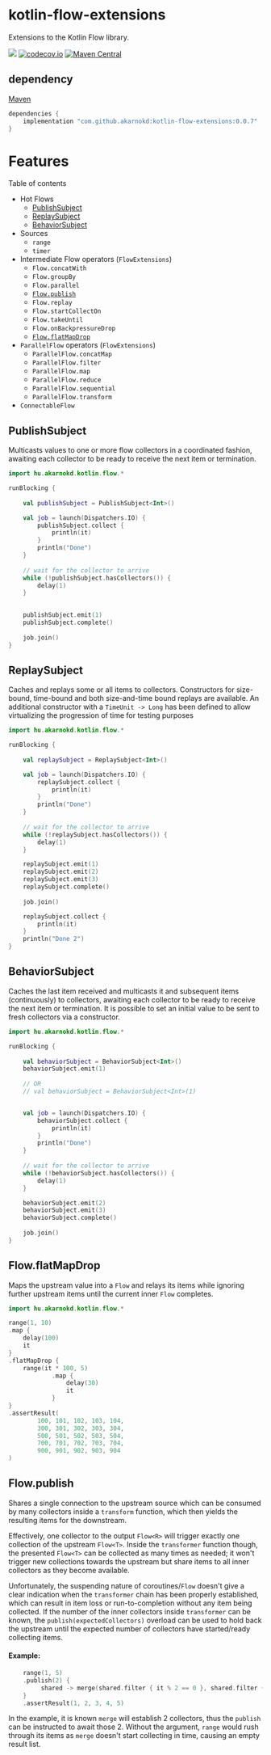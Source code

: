 # kotlin-flow-extensions
Extensions to the Kotlin Flow library.

<a href='https://travis-ci.org/akarnokd/kotlin-flow-extensions/builds'><img src='https://travis-ci.org/akarnokd/kotlin-flow-extensions.svg?branch=master'></a>
[![codecov.io](http://codecov.io/github/akarnokd/kotlin-flow-extensions/coverage.svg?branch=master)](http://codecov.io/github/akarnokd/kotlin-flow-extensions?branch=master)
[![Maven Central](https://maven-badges.herokuapp.com/maven-central/com.github.akarnokd/kotlin-flow-extensions/badge.svg)](https://maven-badges.herokuapp.com/maven-central/com.github.akarnokd/kotlin-flow-extensions)

## dependency

[Maven](https://search.maven.org/search?q=com.github.akarnokd)

```groovy
dependencies {
    implementation "com.github.akarnokd:kotlin-flow-extensions:0.0.7"
}
```

# Features

Table of contents

- Hot Flows
  - [PublishSubject](#publishsubject)
  - [ReplaySubject](#replaysubject)
  - [BehaviorSubject](#behaviorsubject)
- Sources
  - `range`
  - `timer`
- Intermediate Flow operators (`FlowExtensions`)
  - `Flow.concatWith`
  - `Flow.groupBy`
  - `Flow.parallel`
  - [`Flow.publish`](#flowpublish)
  - `Flow.replay`
  - `Flow.startCollectOn`
  - `Flow.takeUntil`
  - `Flow.onBackpressureDrop`
  - [`Flow.flatMapDrop`](#flowflatmapdrop)
- `ParallelFlow` operators (`FlowExtensions`)
  - `ParallelFlow.concatMap`
  - `ParallelFlow.filter`
  - `ParallelFlow.map`
  - `ParallelFlow.reduce`
  - `ParallelFlow.sequential`
  - `ParallelFlow.transform`
- `ConnectableFlow`
  
## PublishSubject

Multicasts values to one or more flow collectors in a coordinated fashion, awaiting each collector to be ready
to receive the next item or termination.

```kotlin
import hu.akarnokd.kotlin.flow.*

runBlocking {
    
    val publishSubject = PublishSubject<Int>()

    val job = launch(Dispatchers.IO) {
        publishSubject.collect {
            println(it)
        }
        println("Done")
    }
    
    // wait for the collector to arrive
    while (!publishSubject.hasCollectors()) {
        delay(1)
    }

   
    publishSubject.emit(1)
    publishSubject.complete()
   
    job.join()
}
```

## ReplaySubject

Caches and replays some or all items to collectors. Constructors for size-bound, time-bound and both size-and-time bound
replays are available. An additional constructor with a `TimeUnit -> Long` has been defined to allow virtualizing
the progression of time for testing purposes

```kotlin
import hu.akarnokd.kotlin.flow.*

runBlocking {
    
    val replaySubject = ReplaySubject<Int>()

    val job = launch(Dispatchers.IO) {
        replaySubject.collect {
            println(it)
        }
        println("Done")
    }
   
    // wait for the collector to arrive
    while (!replaySubject.hasCollectors()) {
        delay(1)
    }

    replaySubject.emit(1)
    replaySubject.emit(2)
    replaySubject.emit(3)
    replaySubject.complete()
   
    job.join()

    replaySubject.collect {
        println(it)
    }
    println("Done 2")
}
```

## BehaviorSubject

Caches the last item received and multicasts it and subsequent items (continuously) to collectors, awaiting each collector to be ready
to receive the next item or termination. It is possible to set an initial value to be sent to fresh collectors via a constructor.

```kotlin
import hu.akarnokd.kotlin.flow.*

runBlocking {
    
    val behaviorSubject = BehaviorSubject<Int>()
    behaviorSubject.emit(1)
  
    // OR
    // val behaviorSubject = BehaviorSubject<Int>(1)


    val job = launch(Dispatchers.IO) {
        behaviorSubject.collect {
            println(it)
        }
        println("Done")
    }
   
    // wait for the collector to arrive
    while (!behaviorSubject.hasCollectors()) {
        delay(1)
    }

    behaviorSubject.emit(2)
    behaviorSubject.emit(3)
    behaviorSubject.complete()
   
    job.join()
}
```

## Flow.flatMapDrop

Maps the upstream value into a `Flow` and relays its items while ignoring further upstream items until the current
inner `Flow` completes.

```kotlin
import hu.akarnokd.kotlin.flow.*

range(1, 10)
.map {
    delay(100)
    it
}
.flatMapDrop {
    range(it * 100, 5)
            .map {
                delay(30)
                it
            }
}
.assertResult(
        100, 101, 102, 103, 104,
        300, 301, 302, 303, 304,
        500, 501, 502, 503, 504,
        700, 701, 702, 703, 704,
        900, 901, 902, 903, 904
)
```

## Flow.publish

Shares a single connection to the upstream source which can be consumed by many collectors inside a `transform` function,
which then yields the resulting items for the downstream.

Effectively, one collector to the output `Flow<R>` will trigger exactly one collection of the upstream `Flow<T>`. Inside
the `transformer` function though, the presented `Flow<T>` can be collected as many times as needed; it won't trigger
new collections towards the upstream but share items to all inner collectors as they become available.

Unfortunately, the suspending nature of coroutines/`Flow` doesn't give a clear indication when the `transformer` chain
has been properly established, which can result in item loss or run-to-completion without any item being collected.
If the number of the inner collectors inside `transformer` can be known, the `publish(expectedCollectors)` overload
can be used to hold back the upstream until the expected number of collectors have started/ready collecting items.

#### Example:

```kotlin
    range(1, 5)
    .publish(2) { 
         shared -> merge(shared.filter { it % 2 == 0 }, shared.filter { it % 2 != 0 }) 
    }
    .assertResult(1, 2, 3, 4, 5)
```

In the example, it is known `merge` will establish 2 collectors, thus the `publish` can be instructed to await those 2.
Without the argument, `range` would rush through its items as `merge` doesn't start collecting in time, causing an
empty result list.